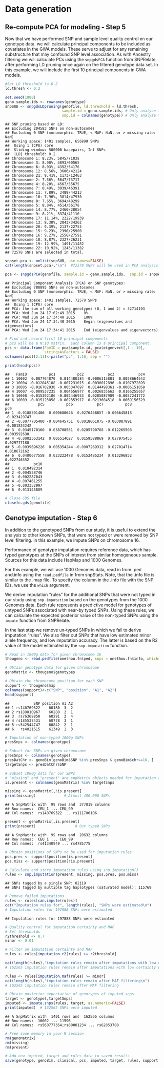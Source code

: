 # Data generation

## Re-compute PCA for modeling - Step 5

Now that we have performed SNP and sample level quality control on our genotype data, we will calculate principal components to be included as covariates in the GWA models. These serve to adjust for any remaining substructure that may confound SNP level association. As with Ancestry filtering we will calculate PCs using the `snpgdsPCA` function from SNPRelate, after performing LD pruning once again on the filtered genotype data set. In this example, we will include the first 10 principal components in GWA models.

```r
#Set LD threshold to 0.2
ld.thresh <- 0.2

set.seed(1000)
geno.sample.ids <- rownames(genotype)
snpSUB <- snpgdsLDpruning(genofile, ld.threshold = ld.thresh,
                          sample.id = geno.sample.ids, # Only analyze the filtered samples
                          snp.id = colnames(genotype)) # Only analyze the filtered SNPs
```
```
## SNP pruning based on LD:
## Excluding 204583 SNPs on non-autosomes
## Excluding 0 SNP (monomorphic: TRUE, < MAF: NaN, or > missing rate: NaN)
## Working space: 1401 samples, 656890 SNPs
##  Using 1 (CPU) core
##  Sliding window: 500000 basepairs, Inf SNPs
##  |LD| threshold: 0.2
## Chromosome 1: 8.23%, 5845/71038
## Chromosome 3: 8.08%, 4893/60565
## Chromosome 6: 8.03%, 4352/54176
## Chromosome 12: 8.56%, 3606/42124
## Chromosome 21: 9.41%, 1173/12463
## Chromosome 2: 7.66%, 5647/73717
## Chromosome 4: 8.20%, 4567/55675
## Chromosome 7: 8.49%, 3939/46391
## Chromosome 11: 7.89%, 3489/44213
## Chromosome 10: 7.96%, 3814/47930
## Chromosome 8: 7.65%, 3694/48299
## Chromosome 5: 8.04%, 4514/56178
## Chromosome 14: 8.77%, 2460/28054
## Chromosome 9: 8.21%, 3374/41110
## Chromosome 17: 11.14%, 2222/19939
## Chromosome 13: 8.30%, 2843/34262
## Chromosome 20: 9.39%, 2137/22753
## Chromosome 15: 9.23%, 2390/25900
## Chromosome 16: 9.27%, 2558/27591
## Chromosome 18: 8.87%, 2327/26231
## Chromosome 19: 12.99%, 1491/11482
## Chromosome 22: 10.92%, 1243/11382
## 72578 SNPs are selected in total.
```
```r
snpset.pca <- unlist(snpSUB, use.names=FALSE)
cat(length(snpset.pca),"\n")  #72578 SNPs will be used in PCA analysis

pca <- snpgdsPCA(genofile, sample.id = geno.sample.ids,  snp.id = snpset.pca, num.thread=1)
```
```
## Principal Component Analysis (PCA) on SNP genotypes:
## Excluding 788895 SNPs on non-autosomes
## Excluding 0 SNP (monomorphic: TRUE, < MAF: NaN, or > missing rate: NaN)
## Working space: 1401 samples, 72578 SNPs
##  Using 1 (CPU) core
## PCA: the sum of all working genotypes (0, 1 and 2) = 32714193
## PCA: Wed Jun 24 17:02:49 2015    0%
## PCA: Wed Jun 24 17:34:40 2015    100%
## PCA: Wed Jun 24 17:34:40 2015    Begin (eigenvalues and eigenvectors)
## PCA: Wed Jun 24 17:34:41 2015    End (eigenvalues and eigenvectors)
```
```r
# Find and record first 10 principal components
# pcs will be a N:10 matrix.  Each column is a principal component.
pcs <- data.frame(FamID = pca$sample.id, pca$eigenvect[,1 : 10],
                  stringsAsFactors = FALSE)
colnames(pcs)[2:11]<-paste("pc", 1:10, sep = "")

print(head(pcs))
```
```
##   FamID          pc1          pc2           pc3           pc4
## 1 10002  0.007764870  0.014480384 -0.0006315881  0.0028664643
## 2 10004 -0.012045108 -0.007231015 -0.0030012896 -0.0107972693
## 3 10005 -0.016702930 -0.005347697  0.0144498361 -0.0006151058
## 4 10007 -0.009537235  0.004556977  0.0026835662  0.0166255657
## 5 10008 -0.015392106 -0.002446933  0.0205087909 -0.0057241772
## 6 10009 -0.015123858 -0.002353917  0.0213604518  0.0069156529
##             pc5          pc6           pc7          pc8          pc9
## 1 -0.0188391406  0.009680646  0.0276468057 -0.006645818 -0.023429747
## 2 -0.0077705400 -0.004645751  0.0018061075 -0.003087891 -0.001833242
## 3  0.0345170160  0.038708551  0.0205790788 -0.012265508  0.003592690
## 4 -0.0002363142  0.005514627  0.0159588869  0.027975455  0.029777180
## 5 -0.0039696226  0.005354244 -0.0007269312  0.027014714  0.010672162
## 6  0.0400677558  0.023222478  0.0152485234  0.013296852  0.022746352
##           pc10
## 1  0.010492314
## 2 -0.004538746
## 3 -0.002287043
## 4 -0.007461255
## 5 -0.003352997
## 6  0.013143889
```
```r
# Close GDS file
closefn.gds(genofile)
```
## Genotype imputation - Step 6
In addition to the genotyped SNPs from our study, it is useful to extend the analysis to other known SNPs, that were not typed or were removed by SNP level filtering. In this example, we impute SNPs on chromosome 16.

Performance of genotype imputation requires reference data, which has typed genotypes at the SNPs of interest from similar homogeneous sample. Sources for this data include HapMap and 1000 Genomes.

For this example, we will use 1000 Genomes data, read in from .ped and.info using the `read.pedfile` in from snpStats. Note, that the .info file is similar to the .map file. To specify the column in the .info file with the SNP IDs, we use the `which` argument.

We derive imputation “rules” for the additional SNPs that were not typed in our study using `snp.imputation` based on the genotypes from the 1000 Genomes data. Each rule represents a predictive model for genotypes of untyped SNPs associated with near-by typed SNPs. Using these rules, we can calculate the expected posterior value of the non-typed SNPs using the `impute` function from SNPRelate.

In the last step we remove un-typed SNPs in which we fail to derive imputation “rules”. We also filter out SNPs that have low estimated minor allele frequency, and low imputation accuracy. The latter is based on the R2 value of the model estimated by the `snp.imputation` function.

```r
# Read in 1000g data for given chromosome 16
thougeno <- read.pedfile(onethou.fn$ped, snps = onethou.fn$info, which=1)

# Obtain genotype data for given chromosome
genoMatrix <- thougeno$genotypes

# Obtain the chromosome position for each SNP
support <- thougeno$map
colnames(support)<-c("SNP", "position", "A1", "A2")
head(support)
```
```
##           SNP position A1 A2
## 1 rs140769322    60180  3  2
## 2 rs188810967    60288  2  1
## 3  rs76368850    60291  2  4
## 4 rs185537431    60778  3  1
## 5 rs542544747    60842  2  1
## 6   rs4021615    61349  1  3
```
```r
# Imputation of non-typed 1000g SNPs
presSnps <- colnames(genotype)

# Subset for SNPs on given chromosome
presSnps <- colnames(genotype)
presDatChr <- genoBim[genoBim$SNP %in% presSnps & genoBim$chr==16, ]
targetSnps <- presDatChr$SNP

# Subset 1000g data for our SNPs
# "missing" and "present" are snpMatrix objects needed for imputation rules
is.present <- colnames(genoMatrix) %in% targetSnps

missing <- genoMatrix[,!is.present]
print(missing)             # Almost 400,000 SNPs
```
```
## A SnpMatrix with  99 rows and  377819 columns
## Row names:  CEU_1 ... CEU_99 
## Col names:  rs140769322 ... rs111706106
```
```r
present <- genoMatrix[,is.present]
print(present)                  # Our typed SNPs
```
```
## A SnpMatrix with  99 rows and  20632 columns
## Row names:  CEU_1 ... CEU_99 
## Col names:  rs41340949 ... rs4785775
```
```r
# Obtain positions of SNPs to be used for imputation rules
pos.pres <- support$position[is.present]
pos.miss <- support$position[!is.present]

# Calculate and store imputation rules using snp.imputation()
rules <- snp.imputation(present, missing, pos.pres, pos.miss)
```
```
## SNPs tagged by a single SNP: 82119
## SNPs tagged by multiple tag haplotypes (saturated model): 115769
```
```r
# Remove failed imputations
rules <- rules[can.impute(rules)]
cat("Imputation rules for", length(rules), "SNPs were estimated\n")  
# Imputation rules for 197888 SNPs were estimated
```
```
## Imputation rules for 197888 SNPs were estimated
```

```r
# Quality control for imputation certainty and MAF
# Set thresholds
r2threshold <- 0.7
minor <- 0.01

# Filter on imputation certainty and MAF
rules <- rules[imputation.r2(rules) >= r2threshold]

cat(length(rules),"imputation rules remain after imputations with low certainty were removed\n")  
# 162565 imputation rules remain after imputations with low certainty were removed
```
```r
rules <- rules[imputation.maf(rules) >= minor]
cat(length(rules),"imputation rules remain after MAF filtering\n")  
# 162565 imputation rules remain after MAF filtering
```
```r
# Obtain posterior expectation of genotypes of imputed snps
target <- genotype[,targetSnps]
imputed <- impute.snps(rules, target, as.numeric=FALSE)
print(imputed)  # 162565 SNPs were imputed
```
```
## A SnpMatrix with  1401 rows and  162565 columns
## Row names:  10002 ... 11596 
## Col names:  rs560777354;rs80001234 ... rs62053708
```
```r
# Free some memory in your R session
rm(genoMatrix)
rm(missing)
rm(present)

# Add new imputed, target and rules data to saved results
save(genotype, genoBim, clinical, pcs, imputed, target, rules, support, file=working.data.fname(6))

```

